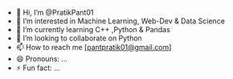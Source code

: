 - 👋 Hi, I’m @PratikPant01
- 👀 I’m interested in Machine Learning, Web-Dev & Data Science 
- 🌱 I’m currently learning C++ ,Python & Pandas
- 💞️ I’m looking to collaborate on Python 
- 📫 How to reach me [pantpratik01@gmail.com]
- 😄 Pronouns: ...
- ⚡ Fun fact: ...

<!---
PratikPant01/PratikPant01 is a ✨ special ✨ repository because its `README.md` (this file) appears on your GitHub profile.
You can click the Preview link to take a look at your changes.
--->
